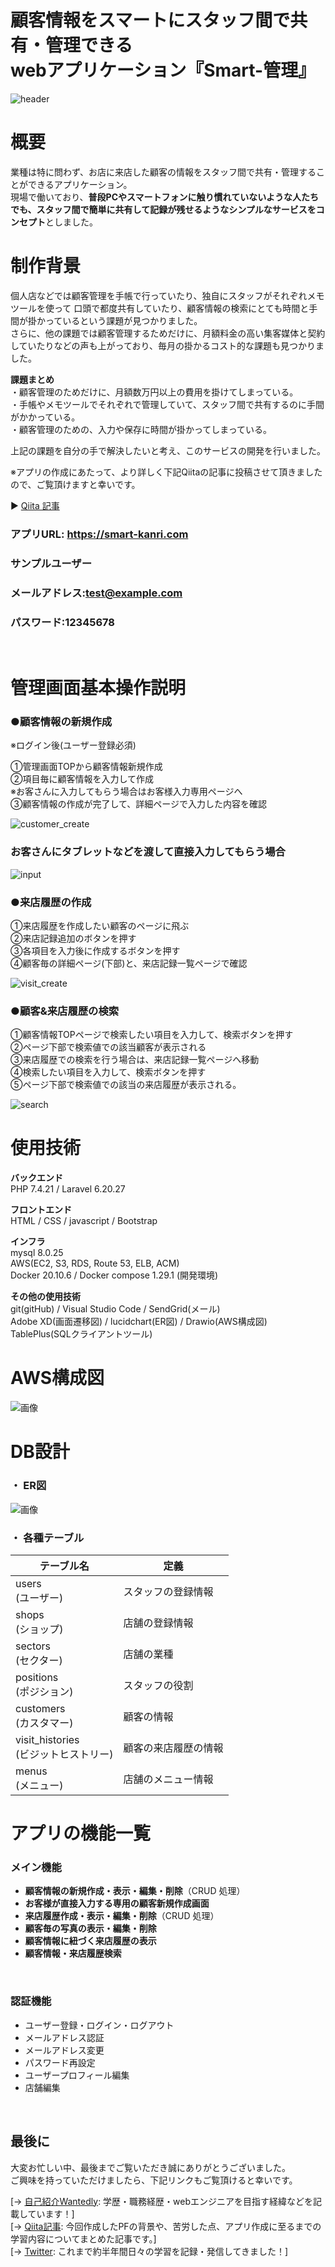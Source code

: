 # 顧客情報をスマートにスタッフ間で共有・管理できる<br>webアプリケーション『Smart-管理』</br>

![header](/readmeFolder/header.png)</br>
# 概要
業種は特に問わず、お店に来店した顧客の情報をスタッフ間で共有・管理することができるアプリケーション。</br>
現場で働いており、**普段PCやスマートフォンに触り慣れていないような人たちでも、スタッフ間で簡単に共有して記録が残せるようなシンプルなサービスをコンセプト**としました。</br>

# 制作背景
個人店などでは顧客管理を手帳で行っていたり、独自にスタッフがそれぞれメモツールを使って
口頭で都度共有していたり、顧客情報の検索にとても時間と手間が掛かっているという課題が見つかりました。</br>
さらに、他の課題では顧客管理するためだけに、月額料金の高い集客媒体と契約していたりなどの声も上がっており、毎月の掛かるコスト的な課題も見つかりました。</br>

**課題まとめ**</br>
・顧客管理のためだけに、月額数万円以上の費用を掛けてしまっている。</br>
・手帳やメモツールでそれぞれで管理していて、スタッフ間で共有するのに手間がかかっている。</br>
・顧客管理のための、入力や保存に時間が掛かってしまっている。</br>

上記の課題を自分の手で解決したいと考え、このサービスの開発を行いました。</br>

※アプリの作成にあたって、より詳しく下記Qiitaの記事に投稿させて頂きましたので、ご覧頂けますと幸いです。</br>

▶︎ [Qiita 記事](ここにリンク)</br>



### アプリURL: https://smart-kanri.com
### サンプルユーザー
### メールアドレス:test@example.com
### パスワード:12345678
</br>

# 管理画面基本操作説明

### ●顧客情報の新規作成</br>
※ログイン後(ユーザー登録必須)</br>

①管理画面TOPから顧客情報新規作成</br>
②項目毎に顧客情報を入力して作成</br>
※お客さんに入力してもらう場合はお客様入力専用ページへ</br>
③顧客情報の作成が完了して、詳細ページで入力した内容を確認</br>

![customer_create](/readmeFolder/admin.png)
### お客さんにタブレットなどを渡して直接入力してもらう場合
![input](/readmeFolder/input.gif)


### ●来店履歴の作成</br>
①来店履歴を作成したい顧客のページに飛ぶ</br>
②来店記録追加のボタンを押す</br>
③各項目を入力後に作成するボタンを押す</br>
④顧客毎の詳細ページ(下部)と、来店記録一覧ページで確認</br>

![visit_create](/readmeFolder/visit_create.gif)

### ●顧客&来店履歴の検索</br>
①顧客情報TOPページで検索したい項目を入力して、検索ボタンを押す</br>
②ページ下部で検索値での該当顧客が表示される</br>
③来店履歴での検索を行う場合は、来店記録一覧ページへ移動</br>
④検索したい項目を入力して、検索ボタンを押す</br>
⑤ページ下部で検索値での該当の来店履歴が表示される。</br>

![search](/readmeFolder/search.gif)


# 使用技術

**バックエンド**<br>
PHP 7.4.21 / Laravel 6.20.27

**フロントエンド**<br>
HTML / CSS / javascript / Bootstrap

**インフラ**<br>
mysql 8.0.25</br>
AWS(EC2, S3, RDS, Route 53, ELB, ACM)</br>
Docker 20.10.6 / Docker compose 1.29.1 (開発環境)


**その他の使用技術**<br>
git(gitHub) / Visual Studio Code / SendGrid(メール)</br>
Adobe XD(画面遷移図) / lucidchart(ER図) / Drawio(AWS構成図)</br>
TablePlus(SQLクライアントツール)

# AWS構成図
![画像](/readmeFolder/AWS.png)

# DB設計
### ・ ER図
![画像](/readmeFolder/ERtables.png)
### ・ 各種テーブル

| **テーブル名** | **定義** |
| ---- | ---- |
| users<br>(ユーザー) | スタッフの登録情報 |
| shops<br>(ショップ) | 店舗の登録情報 |
| sectors<br>(セクター) | 店舗の業種 |
| positions<br>(ポジション) | スタッフの役割 |
| customers<br>(カスタマー) | 顧客の情報|
| visit_histories<br>(ビジットヒストリー) | 顧客の来店履歴の情報|
| menus<br>(メニュー) | 店舗のメニュー情報|

# アプリの機能一覧

### メイン機能

-   **顧客情報の新規作成・表示・編集・削除**（CRUD 処理）
-   **お客様が直接入力する専用の顧客新規作成画面**
-   **来店履歴作成・表示・編集・削除**（CRUD 処理）
-   **顧客毎の写真の表示・編集・削除**
-   **顧客情報に紐づく来店履歴の表示**
-   **顧客情報・来店履歴検索**

<br>

### 認証機能

-   ユーザー登録・ログイン・ログアウト
-   メールアドレス認証
-   メールアドレス変更
-   パスワード再設定
-   ユーザープロフィール編集
-   店舗編集

<br>

## 最後に
大変お忙しい中、最後までご覧いただき誠にありがとうございました。<br>
ご興味を持っていただけましたら、下記リンクもご覧頂けると幸いです。<br>

[→  [自己紹介Wantedly](https://www.wantedly.com/id/satoshi_kitagawa_s): 学歴・職務経歴・webエンジニアを目指す経緯などを記載しています！]</br>
[→  [Qiita記事](https://qiita.com/derasado/items/ed8b22881c8bc1f28c21): 今回作成したPFの背景や、苦労した点、アプリ作成に至るまでの学習内容についてまとめた記事です。]</br>
[→  [Twitter](https://twitter.com/derasado): これまで約半年間日々の学習を記録・発信してきました！]</br>
